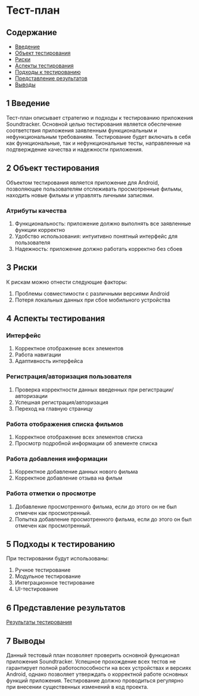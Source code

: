 # ﻿Тест-план

## Содержание
- [Введение](#1-Введение)
- [Объект тестирования](#2-Объект-тестирования)
- [Риски](#3-Риски)
- [Аспекты тестирования](#4-Аспекты-тестирования)
- [Подходы к тестированию](#5-Подходы-к-тестированию)
- [Представление результатов](#6-Представление-результатов)
- [Выводы](#7-Выводы)

## 1 Введение

Тест-план описывает стратегию и подходы к тестированию приложения Soundtracker. Основной целью тестирования является обеспечение соответствия приложения заявленным функциональным и нефункциональным требованиям. Тестирование будет включать в себя как функциональные, так и нефункциональные тесты, направленные на подтверждение качества и надежности приложения.

## 2 Объект тестирования
Объектом тестирования является приложение для Android, позволяющее пользователям отслеживать просмотренные фильмы, находить новые фильмы и управлять личными записями.

### Атрибуты качества
1. Функциональность: приложение должно выполнять все заявленные функции корректно
2. Удобство использования: интуитивно понятный интерфейс для пользователя
3. Надежность: приложение должно работать корректно без сбоев

## 3 Риски

К рискам можно отнести следующие факторы:
1. Проблемы совместимости с различными версиями Android
2. Потеря локальных данных при сбое мобильного устройства

## 4 Аспекты тестирования

### Интерфейс

1. Корректное отображение всех элементов
2. Работа навигации
3. Адаптивность интерфейса

### Регистрация/авторизация пользователя

1. Проверка корректности данных введенных при регистрации/авторизации
2. Успешная регистрация/авторизация
3. Переход на главную страницу

### Работа отображения списка фильмов

1. Корректное отображение всех элементов списка
2. Просмотр подробной информации об элементе списка

### Работа добавления информации

1. Корректное добавление данных нового фильма
2. Корректное добавление отзыва на фильм

### Работа отметки о просмотре

1. Добавление просмотренного фильма, если до этого он не был отмечен как просмотренный.
2. Попытка добавление просмотренного фильма, если до этого он был отмечен как просмотренный.

## 5 Подходы к тестированию

При тестировании будут использованы:
1. Ручное тестирование
2. Модульное тестирование
3. Интеграционное тестирование
4. UI-тестирование

## 6 Представление результатов

[Результаты тестирования](test-result.md)

## 7 Выводы

Данный тестовый план позволяет проверить основной функционал приложения Soundtracker. Успешное прохождение всех тестов не гарантирует полной работоспособности на всех устройствах и версиях Android, однако позволяет утверждать о корректной работе основных функций приложения. Тестирование должно проводиться регулярно при внесении существенных изменений в код проекта.